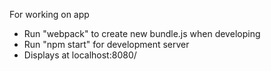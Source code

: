 For working on app

- Run "webpack" to create new bundle.js when developing
- Run "npm start" for development server
- Displays at localhost:8080/

